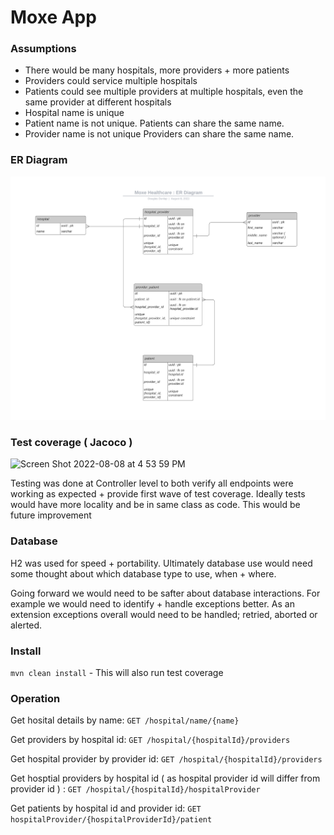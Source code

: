 # Moxe App

### Assumptions

- There would be many hospitals, more providers + more patients
- Providers could service multiple hospitals
- Patients could see multiple providers at multiple hospitals, even the same provider at different hospitals
- Hospital name is unique
- Patient name is not unique.  Patients can share the same name.
- Provider name is not unique   Providers can share the same name.

### ER Diagram

![](src/main/resources/ER%20Diagram.png)

### Test coverage ( Jacoco )

<img width="526" alt="Screen Shot 2022-08-08 at 4 53 59 PM" src="https://user-images.githubusercontent.com/420977/183512663-c86eeaa3-6c3c-4a67-b965-5dbda252f343.png">

Testing was done at Controller level to both verify all endpoints were working as expected + provide first wave of test coverage. Ideally tests would have more locality and be in same class as code.  This would be future improvement

### Database

H2 was used for speed + portability. Ultimately database use would need some thought about which database type to use, when + where.

Going forward we would need to be safter about database interactions. For example we would need to identify + handle exceptions better.  As an extension exceptions overall would need to be handled; retried, aborted or alerted.

### Install

`mvn clean install` - This will also run test coverage

### Operation

Get hosital details by name:
`GET /hospital/name/{name}`

Get providers by hospital id:
`GET /hospital/{hospitalId}/providers`

Get hospital provider by provider id:
`GET /hospital/{hospitalId}/providers`

Get hosptial providers by hospital id ( as hospital provider id will differ from provider id ) :
`GET /hospital/{hospitalId}/hospitalProvider`

Get patients by hospital id and provider id:
`GET hospitalProvider/{hospitalProviderId}/patient`
